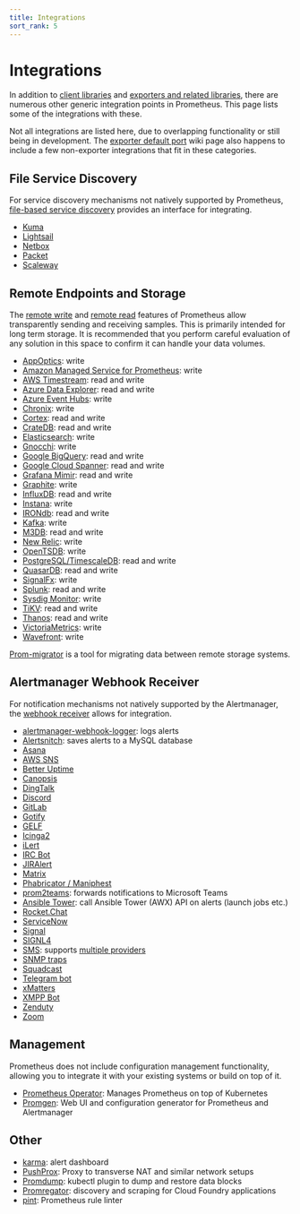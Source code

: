 ```yaml
---
title: Integrations
sort_rank: 5
---
```


# Integrations

In addition to [client libraries](/docs/instrumenting/clientlibs/) and
[exporters and related libraries](/docs/instrumenting/exporters/), there are
numerous other generic integration points in Prometheus. This page lists some
of the integrations with these.


Not all integrations are listed here, due to overlapping functionality or still
being in development. The [exporter default
port](https://github.com/prometheus/prometheus/wiki/Default-port-allocations)
wiki page also happens to include a few non-exporter integrations that fit in
these categories.

## File Service Discovery

For service discovery mechanisms not natively supported by Prometheus,
[file-based service discovery](/docs/operating/configuration/#%3Cfile_sd_config%3E) provides an interface for integrating.

 * [Kuma](https://github.com/kumahq/kuma/tree/master/app/kuma-prometheus-sd)
 * [Lightsail](https://github.com/n888/prometheus-lightsail-sd)
 * [Netbox](https://github.com/FlxPeters/netbox-prometheus-sd)
 * [Packet](https://github.com/packethost/prometheus-packet-sd)
 * [Scaleway](https://github.com/scaleway/prometheus-scw-sd)

## Remote Endpoints and Storage

The [remote write](/docs/operating/configuration/#remote_write) and [remote read](/docs/operating/configuration/#remote_read)
features of Prometheus allow transparently sending and receiving samples. This
is primarily intended for long term storage. It is recommended that you perform
careful evaluation of any solution in this space to confirm it can handle your
data volumes.

  * [AppOptics](https://github.com/solarwinds/prometheus2appoptics): write
  * [Amazon Managed Service for Prometheus](https://aws.amazon.com/prometheus): write
  * [AWS Timestream](https://github.com/dpattmann/prometheus-timestream-adapter): read and write
  * [Azure Data Explorer](https://github.com/cosh/PrometheusToAdx): read and write
  * [Azure Event Hubs](https://github.com/bryanklewis/prometheus-eventhubs-adapter): write
  * [Chronix](https://github.com/ChronixDB/chronix.ingester): write
  * [Cortex](https://github.com/cortexproject/cortex): read and write
  * [CrateDB](https://github.com/crate/crate_adapter): read and write
  * [Elasticsearch](https://www.elastic.co/guide/en/beats/metricbeat/master/metricbeat-metricset-prometheus-remote_write.html): write
  * [Gnocchi](https://gnocchi.xyz/prometheus.html): write
  * [Google BigQuery](https://github.com/KohlsTechnology/prometheus_bigquery_remote_storage_adapter): read and write
  * [Google Cloud Spanner](https://github.com/google/truestreet): read and write
  * [Grafana Mimir](https://github.com/grafana/mimir): read and write
  * [Graphite](https://github.com/prometheus/prometheus/tree/main/documentation/examples/remote_storage/remote_storage_adapter): write
  * [InfluxDB](https://docs.influxdata.com/influxdb/v1.8/supported_protocols/prometheus): read and write
  * [Instana](https://www.instana.com/docs/ecosystem/prometheus/#remote-write): write
  * [IRONdb](https://github.com/circonus-labs/irondb-prometheus-adapter): read and write
  * [Kafka](https://github.com/Telefonica/prometheus-kafka-adapter): write
  * [M3DB](https://m3db.io/docs/integrations/prometheus/): read and write
  * [New Relic](https://docs.newrelic.com/docs/set-or-remove-your-prometheus-remote-write-integration): write
  * [OpenTSDB](https://github.com/prometheus/prometheus/tree/main/documentation/examples/remote_storage/remote_storage_adapter): write
  * [PostgreSQL/TimescaleDB](https://github.com/timescale/promscale): read and write
  * [QuasarDB](https://doc.quasardb.net/master/user-guide/integration/prometheus.html): read and write
  * [SignalFx](https://github.com/signalfx/metricproxy#prometheus): write
  * [Splunk](https://github.com/kebe7jun/ropee): read and write
  * [Sysdig Monitor](https://docs.sysdig.com/en/docs/installation/prometheus-remote-write/): write
  * [TiKV](https://github.com/bragfoo/TiPrometheus): read and write
  * [Thanos](https://github.com/thanos-io/thanos): read and write
  * [VictoriaMetrics](https://github.com/VictoriaMetrics/VictoriaMetrics): write
  * [Wavefront](https://github.com/wavefrontHQ/prometheus-storage-adapter): write

[Prom-migrator](https://github.com/timescale/promscale/tree/master/migration-tool/cmd/prom-migrator) is a tool for migrating data between remote storage systems.

## Alertmanager Webhook Receiver

For notification mechanisms not natively supported by the Alertmanager, the
[webhook receiver](/docs/alerting/configuration/#webhook_config) allows for integration.

  * [alertmanager-webhook-logger](https://github.com/tomtom-international/alertmanager-webhook-logger): logs alerts
  * [Alertsnitch](https://gitlab.com/yakshaving.art/alertsnitch): saves alerts to a MySQL database
  * [Asana](https://gitlab.com/lupudu/alertmanager-asana-bridge)
  * [AWS SNS](https://github.com/DataReply/alertmanager-sns-forwarder)
  * [Better Uptime](https://docs.betteruptime.com/integrations/prometheus)
  * [Canopsis](https://git.canopsis.net/canopsis-connectors/connector-prometheus2canopsis)
  * [DingTalk](https://github.com/timonwong/prometheus-webhook-dingtalk)
  * [Discord](https://github.com/benjojo/alertmanager-discord)
  * [GitLab](https://docs.gitlab.com/ee/operations/metrics/alerts.html#external-prometheus-instances)
  * [Gotify](https://github.com/DRuggeri/alertmanager_gotify_bridge)
  * [GELF](https://github.com/b-com-software-basis/alertmanager2gelf)
  * [Icinga2](https://github.com/vshn/signalilo)
  * [iLert](https://docs.ilert.com/integrations/prometheus)
  * [IRC Bot](https://github.com/multimfi/bot)
  * [JIRAlert](https://github.com/free/jiralert)
  * [Matrix](https://github.com/matrix-org/go-neb)
  * [Phabricator / Maniphest](https://github.com/knyar/phalerts)
  * [prom2teams](https://github.com/idealista/prom2teams): forwards notifications to Microsoft Teams
  * [Ansible Tower](https://github.com/pja237/prom2tower): call Ansible Tower (AWX) API on alerts (launch jobs etc.)
  * [Rocket.Chat](https://rocket.chat/docs/administrator-guides/integrations/prometheus/)
  * [ServiceNow](https://github.com/FXinnovation/alertmanager-webhook-servicenow)
  * [Signal](https://github.com/dgl/alertmanager-webhook-signald)
  * [SIGNL4](https://www.signl4.com/blog/portfolio_item/prometheus-alertmanager-mobile-alert-notification-duty-schedule-escalation)
  * [SMS](https://github.com/messagebird/sachet): supports [multiple providers](https://github.com/messagebird/sachet/blob/master/examples/config.yaml)
  * [SNMP traps](https://github.com/maxwo/snmp_notifier)
  * [Squadcast](https://support.squadcast.com/docs/prometheus)
  * [Telegram bot](https://github.com/inCaller/prometheus_bot)
  * [xMatters](https://github.com/xmatters/xm-labs-prometheus)
  * [XMPP Bot](https://github.com/jelmer/prometheus-xmpp-alerts)
  * [Zenduty](https://docs.zenduty.com/docs/prometheus/)
  * [Zoom](https://github.com/Code2Life/nodess-apps/tree/master/src/zoom-alert-2.0)

## Management

Prometheus does not include configuration management functionality, allowing
you to integrate it with your existing systems or build on top of it.

  * [Prometheus Operator](https://github.com/coreos/prometheus-operator): Manages Prometheus on top of Kubernetes
  * [Promgen](https://github.com/line/promgen): Web UI and configuration generator for Prometheus and Alertmanager

## Other

  * [karma](https://github.com/prymitive/karma): alert dashboard
  * [PushProx](https://github.com/RobustPerception/PushProx): Proxy to transverse NAT and similar network setups
  * [Promdump](https://github.com/ihcsim/promdump): kubectl plugin to dump and restore data blocks
  * [Promregator](https://github.com/promregator/promregator): discovery and scraping for Cloud Foundry applications
  * [pint](https://github.com/cloudflare/pint): Prometheus rule linter
